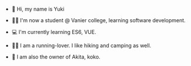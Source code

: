 - 👑 Hi, my name is Yuki

- 👩‍💻 I'm now a student @ Vanier college, learning software development.

- 💻 I'm currently learning ES6, VUE.

- 🏃‍♀️ I am a running-lover. I like hiking and camping as well.

- 🐶 I am also the owner of Akita, koko.

<!--
**yukiyuli/yukiyuli** is a ✨ _special_ ✨ repository because its `README.md` (this file) appears on your GitHub profile.

Here are some ideas to get you started:

- 🔭 I’m currently working on ...
- 🌱 I’m currently learning ...
- 👯 I’m looking to collaborate on ...
- 🤔 I’m looking for help with ...
- 💬 Ask me about ...
- 📫 How to reach me: ...
- 😄 Pronouns: ...
- ⚡ Fun fact: ...
-->
